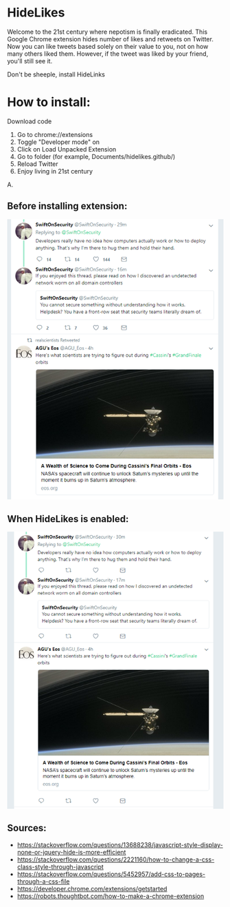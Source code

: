 # HideLikes
Welcome to the 21st century where nepotism is finally eradicated. This Google Chrome extension hides number of likes and retweets on Twitter. Now you can like tweets based solely on their value to you, not on how many others liked them. However, if the tweet was liked by your friend, you'll still see it.

Don't be sheeple, install HideLinks

# How to install:

Download code

1. Go to chrome://extensions
2. Toggle "Developer mode" on
3. Click on Load Unpacked Extension
4. Go to folder (for example, Documents/hidelikes.github/)
5. Reload Twitter
6. Enjoy living in 21st century


A.

## Before installing extension:

![disabled](https://github.com/aandreev0/hidelikes/raw/master/disabled.PNG)

## When HideLikes is enabled:

![enabled](https://github.com/aandreev0/hidelikes/raw/master/enabled.PNG)

## Sources:
* https://stackoverflow.com/questions/13688238/javascript-style-display-none-or-jquery-hide-is-more-efficient
* https://stackoverflow.com/questions/2221160/how-to-change-a-css-class-style-through-javascript
* https://stackoverflow.com/questions/5452957/add-css-to-pages-through-a-css-file
* https://developer.chrome.com/extensions/getstarted
* https://robots.thoughtbot.com/how-to-make-a-chrome-extension
